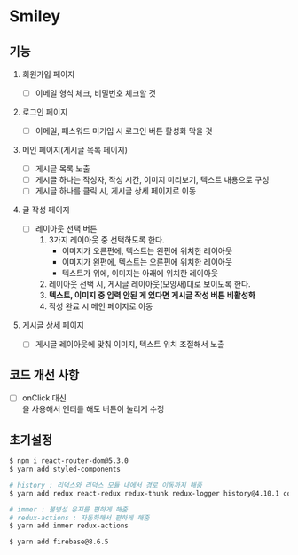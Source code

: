 # Smiley

## 기능

1. 회원가입 페이지

   - [ ] 이메일 형식 체크, 비밀번호 체크할 것

2. 로그인 페이지

   - [ ] 이메일, 패스워드 미기입 시 로그인 버튼 활성화 막을 것

3. 메인 페이지(게시글 목록 페이지)

   - [ ] 게시글 목록 노출
   - [ ] 게시글 하나는 작성자, 작성 시간, 이미지 미리보기, 텍스트 내용으로 구성
   - [ ] 게시글 하나를 클릭 시, 게시글 상세 페이지로 이동

4. 글 작성 페이지
   - [ ] 레이아웃 선택 버튼
     1. 3가지 레이아웃 중 선택하도록 한다.
        - 이미지가 오른편에, 텍스트는 왼편에 위치한 레이아웃
        - 이미지가 왼편에, 텍스트는 오른편에 위치한 레이아웃
        - 텍스트가 위에, 이미지는 아래에 위치한 레이아웃
     2. 레이아웃 선택 시, 게시글 레이아웃(모양새)대로 보이도록 한다.
     3. **텍스트, 이미지 중 입력 안된 게 있다면 게시글 작성 버튼 비활성화**
     4. 작성 완료 시 메인 페이지로 이동
5. 게시글 상세 페이지
   - [ ] 게시글 레이아웃에 맞춰 이미지, 텍스트 위치 조절해서 노출

## 코드 개선 사항

- [ ] onClick 대신 <form onSubmit>을 사용해서 엔터를 해도 버튼이 눌리게 수정

## 초기설정

```bash
$ npm i react-router-dom@5.3.0
$ yarn add styled-components

# history : 리덕스와 리덕스 모듈 내에서 경로 이동까지 해줌
$ yarn add redux react-redux redux-thunk redux-logger history@4.10.1 connected-react-router@6.8.0

# immer : 불병성 유지를 편하게 해줌
# redux-actions : 자동화해서 편하게 해줌
$ yarn add immer redux-actions

$ yarn add firebase@8.6.5
```
